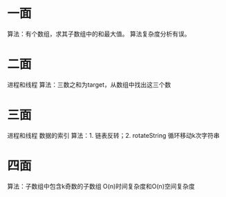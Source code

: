 # 一面
算法：有个数组，求其子数组中的和最大值。
算法复杂度分析有误。

# 二面
进程和线程
算法：三数之和为target，从数组中找出这三个数

# 三面
进程和线程
数据的索引
算法：1. 链表反转；2. rotateString 循环移动k次字符串

# 四面
算法：子数组中包含k奇数的子数组 O(n)时间复杂度和O(n)空间复杂度

<!--stackedit_data:
eyJoaXN0b3J5IjpbLTIwNjI2MzQ4NzYsMTIyMDAzODUyNV19
-->